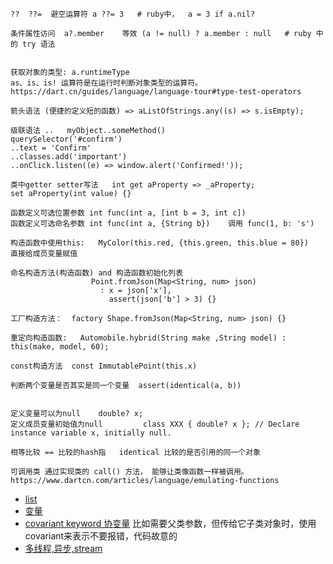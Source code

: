 ```
??  ??=  避空运算符 a ??= 3   # ruby中，  a = 3 if a.nil?

条件属性访问  a?.member    等效 (a != null) ? a.member : null   # ruby 中的 try 语法


获取对象的类型: a.runtimeType
as、is、is! 运算符是在运行时判断对象类型的运算符。 https://dart.cn/guides/language/language-tour#type-test-operators

箭头语法 (便捷的定义短的函数) => aListOfStrings.any((s) => s.isEmpty);

级联语法 ..   myObject..someMethod()
querySelector('#confirm')
..text = 'Confirm'
..classes.add('important')
..onClick.listen((e) => window.alert('Confirmed!'));

类中getter setter写法   int get aProperty => _aProperty;
set aProperty(int value) {}

函数定义可选位置参数 int func(int a, [int b = 3, int c])
函数定义可选命名参数 int func(int a, {String b})    调用 func(1, b: 's')

构造函数中使用this:   MyColor(this.red, {this.green, this.blue = 80})   直接给成员变量赋值

命名构造方法(构造函数) and 构造函数初始化列表
                  Point.fromJson(Map<String, num> json)
                    : x = json['x'],
                      assert(json['b'] > 3) {}

工厂构造方法：  factory Shape.fromJson(Map<String, num> json) {}

重定向构造函数:   Automobile.hybrid(String make ,String model) : this(make, model, 60);

const构造方法  const ImmutablePoint(this.x)

判断两个变量是否其实是同一个变量  assert(identical(a, b))


定义变量可以为null    double? x;
定义成员变量初始值为null         class XXX { double? x }; // Declare instance variable x, initially null.

相等比较 == 比较的hash指   identical 比较的是否引用的同一个对象

可调用类 通过实现类的 call() 方法， 能够让类像函数一样被调用。 https://www.dartcn.com/articles/language/emulating-functions

```
* [list](list)
* [变量](https://www.dartcn.com/guides/language/language-tour#%E5%8F%98%E9%87%8F)
* [covariant keyword 协变量](https://www.dartcn.com/guides/language/sound-problems#the-covariant-keyword) 比如需要父类参数，但传给它子类对象时，使用covariant来表示不要报错，代码故意的
* [多线程,异步,stream](async)